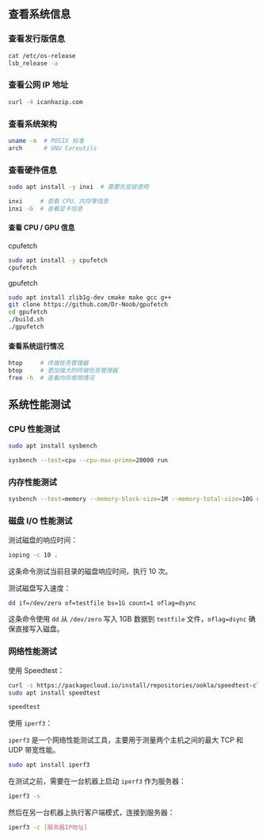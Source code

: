 ## 查看系统信息

### 查看发行版信息

```sh
cat /etc/os-release
lsb_release -a
```

### 查看公网 IP 地址

```sh
curl -4 icanhazip.com
```

### 查看系统架构

```sh
uname -m  # POSIX 标准
arch      # GNU Coreutils
```

### 查看硬件信息

```sh
sudo apt install -y inxi  # 需要先安装使用
```

```sh
inxi     # 查看 CPU、内存等信息
inxi -G  # 查看显卡信息
```

#### 查看 CPU / GPU 信息

cpufetch

```sh
sudo apt install -y cpufetch
cpufetch
```

gpufetch

```sh
sudo apt install zlib1g-dev cmake make gcc g++
git clone https://github.com/Dr-Noob/gpufetch
cd gpufetch
./build.sh
./gpufetch
```

#### 查看系统运行情况

```sh
htop     # 终端任务管理器
btop     # 更加强大的终端任务管理器
free -h  # 查看内存使用情况
```

## 系统性能测试

### CPU 性能测试

```sh
sudo apt install sysbench
```

```sh
sysbench --test=cpu --cpu-max-prime=20000 run
```

### 内存性能测试

```sh
sysbench --test=memory --memory-block-size=1M --memory-total-size=10G run
```

### 磁盘 I/O 性能测试

测试磁盘的响应时间：

```sh
ioping -c 10 .
```

这条命令测试当前目录的磁盘响应时间，执行 10 次。

测试磁盘写入速度：

```sh
dd if=/dev/zero of=testfile bs=1G count=1 oflag=dsync
```

这条命令使用 `dd` 从 `/dev/zero` 写入 1GB 数据到 `testfile` 文件，`oflag=dsync` 确保直接写入磁盘。

### 网络性能测试

使用 Speedtest：

```sh
curl -s https://packagecloud.io/install/repositories/ookla/speedtest-cli/script.deb.sh | sudo sh
sudo apt install speedtest
```

```sh
speedtest
```

使用 `iperf3`：

`iperf3` 是一个网络性能测试工具，主要用于测量两个主机之间的最大 TCP 和 UDP 带宽性能。

```sh
sudo apt install iperf3
```

在测试之前，需要在一台机器上启动 `iperf3` 作为服务器：

```sh
iperf3 -s
```

然后在另一台机器上执行客户端模式，连接到服务器：

```sh
iperf3 -c [服务器IP地址]
```